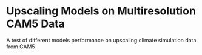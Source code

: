 # Upscaling Models on Multiresolution CAM5 Data
 A test of different models performance on upscaling climate simulation data from CAM5
